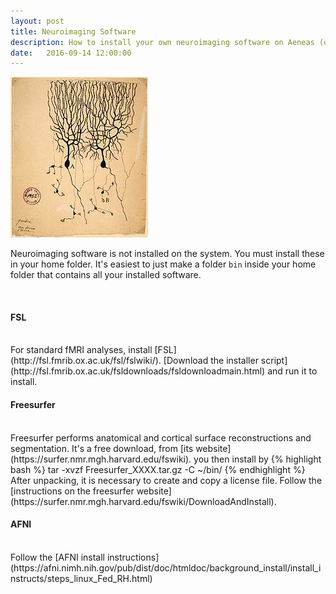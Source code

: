 ```yaml
---
layout: post
title: Neuroimaging Software
description: How to install your own neuroimaging software on Aeneas (or Ascanius).
date:   2016-09-14 12:00:00
---
```


<img class="col one right" src="/img/IT/neuro.jpg">

Neuroimaging software is not installed on the system. You must install these in your home folder. It's easiest to just make a folder `bin` inside your home folder that contains all your installed software. 
<br />

<br />

#### FSL
<br />
For standard fMRI analyses, install [FSL](http://fsl.fmrib.ox.ac.uk/fsl/fslwiki/). [Download the installer script](http://fsl.fmrib.ox.ac.uk/fsldownloads/fsldownloadmain.html) and run it to install. 

<br />

#### Freesurfer
<br />
Freesurfer performs anatomical and cortical surface reconstructions and segmentation. It's a free download, from [its website](https://surfer.nmr.mgh.harvard.edu/fswiki). 
you then install by 
{% highlight bash %}
tar -xvzf Freesurfer_XXXX.tar.gz -C ~/bin/
{% endhighlight %}
After unpacking, it is necessary to create and copy a license file. Follow the [instructions on the freesurfer website](https://surfer.nmr.mgh.harvard.edu/fswiki/DownloadAndInstall). 

<br />

#### AFNI
<br />
Follow the [AFNI install instructions](https://afni.nimh.nih.gov/pub/dist/doc/htmldoc/background_install/install_instructs/steps_linux_Fed_RH.html)





